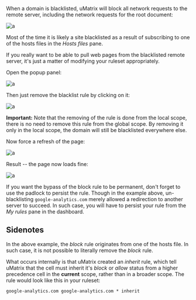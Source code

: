 When a domain is blacklisted, uMatrix will block all network requests to the remote server, including the network requests for the root document:

![a](https://user-images.githubusercontent.com/585534/33290912-358e2de2-d392-11e7-8612-0d38631a6fd2.png)

Most of the time it is likely a site blacklisted as a result of subscribing to one of the hosts files in the _Hosts files_ pane.

If you really want to be able to pull web pages from the blacklisted remote server, it's just a matter of modifying your ruleset appropriately.

Open the popup panel:

![a](https://user-images.githubusercontent.com/585534/33290869-103d90f0-d392-11e7-943c-c0666e26a05f.png)

Then just remove the blacklist rule by clicking on it:

![a](https://user-images.githubusercontent.com/585534/33291029-8d830cac-d392-11e7-967d-79f193697531.png)

**Important:** Note that the removing of the rule is done from the local scope, there is no need to remove this rule from the global scope. By removing it only in the local scope, the domain will still be blacklisted everywhere else.

Now force a refresh of the page:

![a](https://user-images.githubusercontent.com/585534/33291196-03b673d2-d393-11e7-9033-e9c48ff3b9d5.png)

Result -- the page now loads fine:

![a](https://user-images.githubusercontent.com/585534/33291269-43523378-d393-11e7-97e7-24c31a596954.png)

If you want the bypass of the block rule to be permanent, don't forget to use the padlock to persist the rule. Though in the example above, un-blacklisting `google-analytics.com` merely allowed a redirection to another server to succeed. In such case, you will have to persist your rule from the _My rules_ pane in the dashboard.

## Sidenotes

In the above example, the _block_ rule originates from one of the hosts file. In such case, it is not possible to literally remove the _block_ rule.

What occurs internally is that uMatrix created an _inherit_ rule, which tell uMatrix that the cell must inherit it's _block_ or _allow_ status from a higher precedence cell in the **current** scope, rather than in a broader scope. The rule would look like this in your ruleset:

    google-analytics.com google-analytics.com * inherit

